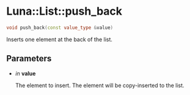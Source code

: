 # Luna::List::push_back

```c++
void push_back(const value_type &value)
```

Inserts one element at the back of the list. 



## Parameters
* *in* **value**

    The element to insert. The element will be copy-inserted to the list. 

